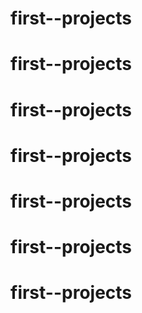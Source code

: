 # first--projects
# first--projects
# first--projects
# first--projects
# first--projects
# first--projects
# first--projects
